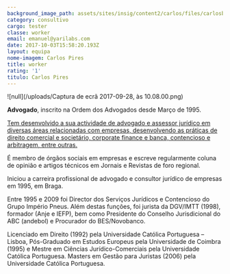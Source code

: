 ```yaml
---
background_image_path: assets/sites/insig/content2/carlos/files/carlosb390.jpg
category: consultivo
cargo: tester
classe: worker
email: emanuel@yarilabs.com
date: 2017-10-03T15:58:20.193Z
layout: equipa
nome-imagem: Carlos Pires
title: worker
rating: '1'
titulo: Carlos Pires
---
```

![null](/uploads/Captura de ecrã 2017-09-28, às 10.08.00.png)

**Advogado**, inscrito na Ordem dos Advogados desde Março de 1995.

[Tem desenvolvido a sua actividade de advogado e assessor jurídico em diversas
áreas relacionadas com empresas, desenvolvendo as práticas de direito
comercial e societário, corporate finance e banca, contencioso e arbitragem,
entre outras.](https://www.google.com)

É membro de órgãos sociais em empresas e escreve regularmente coluna de
opinião e artigos técnicos em Jornais e Revistas de foro regional.

Iniciou a carreira profissional de advogado e consultor jurídico de empresas
em 1995, em Braga.

Entre 1995 e 2009 foi Director dos Serviços Jurídicos e Contencioso do Grupo
Império Pneus. Além destas funções, foi jurista da DGV/IMTT (1998), formador
\(Anje e IEFP), bem como Presidente do Conselho Jurisdicional do ABC (andebol)
e Procurador do BES/Novobanco.

Licenciado em Direito (1992) pela Universidade Católica Portuguesa – Lisboa,
Pós-Graduado em Estudos Europeus pela Universidade de Coimbra (1995) e Mestre
em Ciências Jurídico-Comerciais pela Universidade Católica Portuguesa. Masters
em Gestão para Juristas (2006) pela Universidade Católica Portuguesa.
